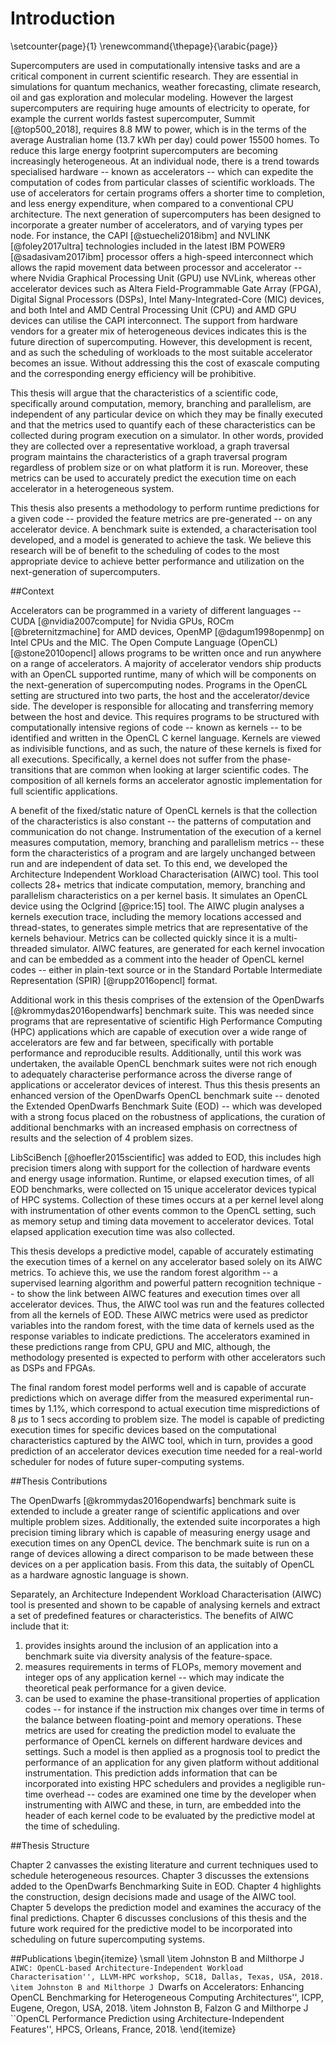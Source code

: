 # Introduction

\setcounter{page}{1}
\renewcommand{\thepage}{\arabic{page}}

<!-- 
For italic, add one * on either side of the text
For bold, add two * on either side of the text
For bold and italic, add _** on either side of the text
-->

<!-- Introduction to the Introduction -->

Supercomputers are used in computationally intensive tasks and are a critical component in current scientific research.
They are essential in simulations for quantum mechanics, weather forecasting, climate research, oil and gas exploration and molecular modeling.
However the largest supercomputers are requiring huge amounts of electricity to operate, for example the current worlds fastest supercomputer, Summit [@top500_2018], requires 8.8 MW to power, which is in the terms of the average Australian home (13.7 kWh per day) could power 15500 homes.
To reduce this large energy footprint supercomputers are becoming increasingly heterogeneous.
At an individual node, there is a trend towards specialised hardware -- known as accelerators -- which can expedite the computation of codes from particular classes of scientific workloads.
The use of accelerators for certain programs offers a shorter time to completion, and less energy expenditure, when compared to a conventional CPU architecture.
The next generation of supercomputers has been designed to incorporate a greater number of accelerators, and of varying types per node.
For instance, the CAPI [@stuecheli2018ibm] and NVLINK [@foley2017ultra] technologies included in the latest IBM POWER9 [@sadasivam2017ibm] processor offers a high-speed interconnect which allows the rapid movement data between processor and accelerator --  where Nvidia Graphical Processing Unit (GPU) use NVLink, whereas other accelerator devices such as Altera Field-Programmable Gate Array (FPGA), Digital Signal Processors (DSPs), Intel Many-Integrated-Core (MIC) devices, and both Intel and AMD Central Processing Unit (CPU) and AMD GPU devices can utilise the CAPI interconnect.
The support from hardware vendors for a greater mix of heterogeneous devices indicates this is the future direction of supercomputing.
However, this development is recent, and as such the scheduling of workloads to the most suitable accelerator becomes an issue.
Without addressing this the cost of exascale computing and the corresponding energy efficiency will be prohibitive.


This thesis will argue that the characteristics of a scientific code, specifically around computation, memory, branching and parallelism, are independent of any particular device on which they may be finally executed and that the metrics used to quantify each of these characteristics can be collected during program execution on a simulator.
In other words, provided they are collected over a representative workload, a graph traversal program maintains the characteristics of a graph traversal program regardless of problem size or on what platform it is run.
Moreover, these metrics can be used to accurately predict the execution time on each accelerator in a heterogeneous system.


This thesis also presents a methodology to perform runtime predictions for a given code -- provided the feature metrics are pre-generated -- on any accelerator device.
A benchmark suite is extended, a characterisation tool developed, and a model is generated to achieve the task.
We believe this research will be of benefit to the scheduling of codes to the most appropriate device to achieve better performance and utilization on the next-generation of supercomputers.


<!-- Context -- a brief on how the proposed solution works -->

##Context

Accelerators can be programmed in a variety of different languages -- CUDA [@nvidia2007compute] for Nvidia GPUs, ROCm [@breternitzmachine] for AMD devices, OpenMP [@dagum1998openmp] on Intel CPUs and the MIC.
The Open Compute Language (OpenCL) [@stone2010opencl] allows programs to be written once and run anywhere on a range of accelerators.
A majority of accelerator vendors ship products with an OpenCL supported runtime, many of which will be components on the next-generation of supercomputing nodes.
Programs in the OpenCL setting are structured into two parts, the host and the accelerator/device side.
The developer is responsible for allocating and transferring memory between the host and device.
This requires programs to be structured with computationally intensive regions of code -- known as kernels -- to be identified and written in the OpenCL C kernel language.
Kernels are viewed as indivisible functions, and as such, the nature of these kernels is fixed for all executions.
Specifically, a kernel does not suffer from the phase-transitions that are common when looking at larger scientific codes.
The composition of all kernels forms an accelerator agnostic implementation for full scientific applications.


A benefit of the fixed/static nature of OpenCL kernels is that the collection of the characteristics is also constant -- the patterns of computation and communication do not change.
Instrumentation of the execution of a kernel measures computation, memory, branching and parallelism metrics -- these form the characteristics of a program and are largely unchanged between run and are independent of data set.
To this end, we developed the Architecture Independent Workload Characterisation (AIWC) tool.
This tool collects 28+ metrics that indicate computation, memory, branching and parallelism characteristics on a per kernel basis.
It simulates an OpenCL device using the Oclgrind [@price:15] tool.
The AIWC plugin analyses a kernels execution trace, including the memory locations accessed and thread-states, to generates simple metrics that are representative of the kernels behaviour.
Metrics can be collected quickly since it is a multi-threaded simulator.
AIWC features, are generated for each kernel invocation and can be embedded as a comment into the header of OpenCL kernel codes -- either in plain-text source or in the Standard Portable Intermediate Representation (SPIR) [@rupp2016opencl] format.


Additional work in this thesis comprises of the extension of the OpenDwarfs [@krommydas2016opendwarfs] benchmark suite.
This was needed since programs that are representative of scientific High Performance Computing (HPC) applications which are capable of execution over a wide range of accelerators are few and far between, specifically with portable performance and reproducible results.
Additionally, until this work was undertaken, the available OpenCL benchmark suites were not rich enough to adequately characterise performance across the diverse range of applications or accelerator devices of interest.
Thus this thesis presents an enhanced version of the OpenDwarfs OpenCL benchmark suite -- denoted the Extended OpenDwarfs Benchmark Suite (EOD) -- which was developed with a strong focus placed on the robustness of applications, the curation of additional benchmarks with an increased emphasis on correctness of results and the selection of 4 problem sizes.


LibSciBench [@hoefler2015scientific] was added to EOD, this includes high precision timers along with support for the collection of hardware events and energy usage information.
Runtime, or elapsed execution times, of all EOD benchmarks, were collected on 15 unique accelerator devices typical of HPC systems.
Collection of these times occurs at a per kernel level along with instrumentation of other events common to the OpenCL setting, such as memory setup and timing data movement to accelerator devices.
Total elapsed application execution time was also collected.

This thesis develops a predictive model, capable of accurately estimating the execution times of a kernel on any accelerator based solely on its AIWC metrics.
To achieve this, we use the random forest algorithm -- a supervised learning algorithm and powerful pattern recognition technique -- to show the link between AIWC features and execution times over all accelerator devices.
Thus, the AIWC tool was run and the features collected from all the kernels of EOD.
These AIWC metrics were used as predictor variables into the random forest, with the time data of kernels used as the response variables to indicate predictions.
The accelerators examined in these predictions range from CPU, GPU and MIC, although, the methodology presented is expected to perform with other accelerators such as DSPs and FPGAs.


The final random forest model performs well and is capable of accurate predictions which on average differ from the measured experimental run-times by 1.1%, which correspond to actual execution time mispredictions of 8 $\mu s$ to 1 secs according to problem size.
The model is capable of predicting execution times for specific devices based on the computational characteristics captured by the AIWC tool, which in turn, provides a good prediction of an accelerator devices execution time needed for a real-world scheduler for nodes of future super-computing systems.

<!-- Restatement of the problem -->
<!-- Problems in heterogeneous supercomputing -->

<!--
## Restatement of the problem

The future of supercomputing comprises several heterogeneous devices at the node level.
The POWER9 is featured in the latest Summit and forthcoming Sierra supercomputers, and is configured such with two GPUs per CPU.
High bandwidth, low latency interconnects such as the Cray XC50 *Aries*, Fujitsu Post-K *Tofu* and IBM POWER9 *Bluelink*, support tighter integration between compute devices on a node.
This facilitates the usage of a mix of accelerators given the low penalty to move data between them.
Evaluating the suitability of any given device on a node requires a comprehensive benchmark suite which is capable of efficiently executing on all devices in a hardware agnostic way.
Unfortunately, current benchmark suites are ill-suited to the task, either consisting of several different implementations per each device or lacking a comprehensive range of scientific applications to fully explore the performance characteristics of the device.
Further, this suitability can be concerned with energy consumption, which is critical to the proposed exascale systems envisaged in the future, making performance-per-watt a fundamental concern.
Additionally, examining the computation characteristics of scientific workloads is difficult, and this complexity only increases when considering the wide range of hardware in heterogeneous supercomputing -- and the corresponding different implementations per device.
Both the difficulties in identifying characteristics of scientific hardware agnostic codes, and the wider diversity of devices of the next-generation of HPC systems further compounds the issue of scheduling code within a node in order to fully utilise supercomputing facilities.
-->

<!-- Restatement of the response -->
##Thesis Contributions

The OpenDwarfs [@krommydas2016opendwarfs] benchmark suite is extended to include a greater range of scientific applications and over multiple problem sizes.
Additionally, the extended suite incorporates a high precision timing library which is capable of measuring energy usage and execution times on any OpenCL device.
The benchmark suite is run on a range of devices allowing a direct comparison to be made between these devices on a per application basis.
From this data, the suitably of OpenCL as a hardware agnostic language is shown.

Separately, an Architecture Independent Workload Characterisation (AIWC) tool is presented and shown to be capable of analysing kernels and extract a set of predefined features or characteristics.
The benefits of AIWC include that it:

1) provides insights around the inclusion of an application into a benchmark suite via diversity analysis of the feature-space.
2) measures requirements in terms of FLOPs, memory movement and integer ops of any application kernel -- which may indicate the theoretical peak performance for a given device.
3) can be used to examine the phase-transitional properties of application codes -- for instance if the instruction mix changes over time in terms of the balance between floating-point and memory operations.
These metrics are used for creating the prediction model to evaluate the performance of OpenCL kernels on different hardware devices and settings.
Such a model is then applied as a prognosis tool to predict the performance of an application for any given platform without additional instrumentation.
This prediction adds information that can be incorporated into existing HPC schedulers and provides a negligible run-time overhead -- codes are examined one time by the developer when instrumenting with AIWC and these, in turn, are embedded into the header of each kernel code to be evaluated by the predictive model at the time of scheduling.


<!-- Roadmap -->

##Thesis Structure

Chapter 2 canvasses the existing literature and current techniques used to schedule heterogeneous resources.
Chapter 3 discusses the extensions added to the OpenDwarfs Benchmarking Suite in EOD.
Chapter 4 highlights the construction, design decisions made and usage of the AIWC tool.
Chapter 5 develops the prediction model and examines the accuracy of the final predictions.
Chapter 6 discusses conclusions of this thesis and the future work required for the predictive model to be incorporated into scheduling on future supercomputing systems.

##Publications
\begin{itemize}
\small
\item Johnston B and Milthorpe J ``AIWC: OpenCL-based Architecture-Independent Workload Characterisation'', LLVM-HPC workshop, SC18, Dallas, Texas, USA, 2018.
\item Johnston B and Milthorpe J ``Dwarfs on Accelerators: Enhancing OpenCL Benchmarking for Heterogeneous Computing Architectures'', ICPP, Eugene, Oregon, USA, 2018.
\item Johnston B, Falzon G and Milthorpe J ``OpenCL Performance Prediction using Architecture-Independent Features'', HPCS, Orleans, France, 2018.
\end{itemize}

